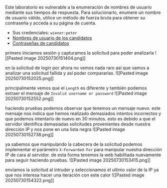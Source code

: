 Este laboratorio es vulnerable a la enumeración de nombres de usuario mediante sus tiempos de respuesta. Para solucionarlo, enumere un nombre de usuario válido, utilice un método de fuerza bruta para obtener su contraseña y acceda a su página de cuenta.

- Sus credenciales: `wiener:peter`
- [Nombres de usuario de los candidatos](https://portswigger.net/web-security/authentication/auth-lab-usernames)
- [Contraseñas de candidatos](https://portswigger.net/web-security/authentication/auth-lab-passwords)

primero iniciamos sesión y capturamos la solicitud para poder analizarla
![[Pasted image 20250730151404.png]]

en la solicitud de login por ahora no vemos nada raro así que vamos a analizar una solicitud fallida y así poder compararlas.
![[Pasted image 20250730152025.png]]

principalmente vemos que el `Length` es diferente y también podemos extraer el mensaje de `Invalid username or password`
![[Pasted image 20250730152552.png]]

haciendo pruebas podemos observar que tenemos un mensaje nuevo. este mensaje nos indica que hemos realizado demasiados intentos incorrectos y que podemos intentarlo de nuevo en 30 minutos. esto es debido a que el servidor identifica demasiadas solicitudes provenientes desde nuestra dirección IP y nos pone en una lista negra
![[Pasted image 20250730152738.png]]

ya sabemos que manipulando la cabecera de la solicitud podemos implementar el parámetro `X-Forwarded-For` para manipular nuestra dirección IP de cara al servidor. de esta forma tenemos la web habilitada nuevamente para seguir haciendo pruebas.
![[Pasted image 20250730153415.png]]

enviamos la solicitud al intruder y seleccionamos el ultimo valor de la IP ya que nos interesa hacer una iteración con este calor 
![[Pasted image 20250730154322.png]]